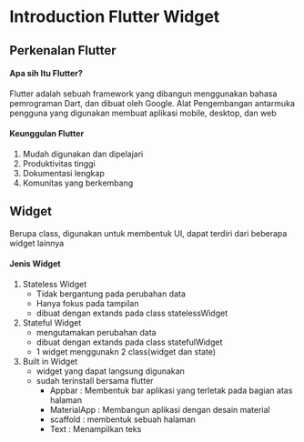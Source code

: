 # Introduction Flutter Widget
## Perkenalan Flutter
#### Apa sih Itu Flutter?
Flutter adalah sebuah framework yang dibangun menggunakan bahasa pemrograman Dart, dan dibuat oleh Google. Alat Pengembangan antarmuka pengguna yang digunakan membuat aplikasi mobile, desktop, dan web

#### Keunggulan Flutter
1. Mudah digunakan dan dipelajari
1. Produktivitas tinggi
1. Dokumentasi lengkap
1. Komunitas yang berkembang

## Widget
Berupa class, digunakan untuk membentuk UI, dapat terdiri dari beberapa widget lainnya
#### Jenis Widget 
1. Stateless Widget
    - Tidak bergantung pada perubahan data
    - Hanya fokus pada tampilan
    - dibuat dengan extands pada class statelessWidget
1. Stateful Widget
    - mengutamakan perubahan data 
    - dibuat dengan extands pada class statefulWidget
    - 1 widget menggunakn 2 class(widget dan state)
1. Built in Widget
    - widget yang dapat langsung digunakan
    - sudah terinstall bersama flutter
        - Appbar : Membentuk bar aplikasi yang terletak pada bagian atas halaman 
        - MaterialApp : Membangun aplikasi dengan desain material
        - scaffold : membentuk sebuah halaman
        - Text : Menampilkan teks
